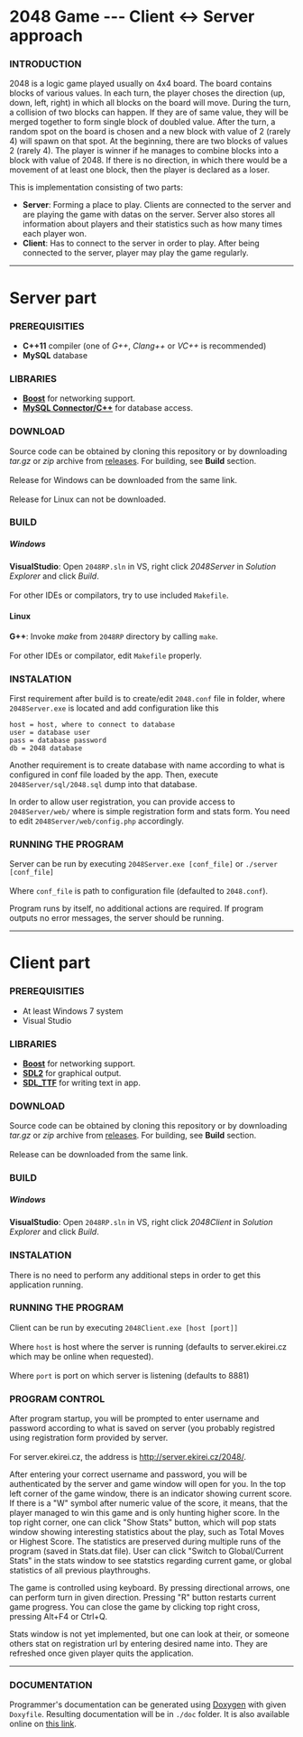 # 2048 Game --- Client ↔ Server approach
### INTRODUCTION
2048 is a logic game played usually on 4x4 board. The board contains
blocks of various values. In each turn, the player choses the direction
(up, down, left, right) in which all blocks on the board will move.
During the turn, a collision of two blocks can happen. If they are
of same value, they will be merged together to form single block
of doubled value. After the turn, a random spot on the board is chosen
and a new block with value of 2 (rarely 4) will spawn on that spot.
At the beginning, there are two blocks of values 2 (rarely 4).
The player is winner if he manages to combine blocks into a block with
value of 2048. If there is no direction, in which there would be a movement
of at least one block, then the player is declared as a loser.

This is implementation consisting of two parts:
- **Server**: Forming a place to play. Clients are connected to the server and are playing the game with datas on the server. Server also stores all information about players and their statistics such as how many times each player won.
- **Client**: Has to connect to the server in order to play. After being connected to the server, player may play the game regularly. 
---
# Server part
### PREREQUISITIES
- **C++11** compiler (one of *G++*, *Clang++* or *VC++* is recommended)
- **MySQL** database

### LIBRARIES
- [**Boost**](http://www.boost.org/) for networking support.
- [**MySQL Connector/C++**](https://dev.mysql.com/downloads/connector/cpp/) for database access.

### DOWNLOAD
Source code can be obtained by cloning this repository or by downloading *tar.gz* or *zip* archive from [releases](https://github.com/Zereges/2048RP/releases). For building, see **Build** section.<br>  
Release for Windows can be downloaded from the same link.<br>  
Release for Linux can not be downloaded.

### BUILD
##### Windows
**VisualStudio**: Open `2048RP.sln` in VS, right click *2048Server* in *Solution Explorer* and click *Build*.<br>  
For other IDEs or compilators, try to use included `Makefile`.

#### Linux
**G++**: Invoke *make* from `2048RP` directory by calling `make`.<br>  
For other IDEs or compilator, edit `Makefile` properly.

### INSTALATION
First requirement after build is to create/edit `2048.conf` file in folder, where `2048Server.exe` is located and add configuration like this

    host = host, where to connect to database
    user = database user
    pass = database password
    db = 2048 database
    
Another requirement is to create database with name according to what is configured in conf file loaded by the app. Then, execute `2048Server/sql/2048.sql` dump into that database.

In order to allow user registration, you can provide access to `2048Server/web/` where is simple registration form and stats form. You need to edit `2048Server/web/config.php` accordingly.

### RUNNING THE PROGRAM
Server can be run by executing `2048Server.exe [conf_file]` or `./server [conf_file]`<br>  
Where `conf_file` is path to configuration file (defaulted to `2048.conf`).

Program runs by itself, no additional actions are required. If program outputs no error messages, the server should be running.

---
# Client part
### PREREQUISITIES
- At least Windows 7 system
- Visual Studio

### LIBRARIES
- [**Boost**](http://www.boost.org/) for networking support.
- [**SDL2**](https://www.libsdl.org/) for graphical output.
- [**SDL_TTF**](https://www.libsdl.org/projects/SDL_ttf/) for writing text in app.

### DOWNLOAD
Source code can be obtained by cloning this repository or by downloading *tar.gz* or *zip* archive from [releases](https://github.com/Zereges/2048RP/releases). For building, see **Build** section.<br>  
Release can be downloaded from the same link.<br>  

### BUILD
##### Windows
**VisualStudio**: Open `2048RP.sln` in VS, right click *2048Client* in *Solution Explorer* and click *Build*.

### INSTALATION
There is no need to perform any additional steps in order to get this application running.

### RUNNING THE PROGRAM
Client can be run by executing `2048Client.exe [host [port]]`<br>  
Where `host` is host where the server is running (defaults to server.ekirei.cz which may be online when requested).<br>  
Where `port` is port on which server is listening (defaults to 8881)

### PROGRAM CONTROL
After program startup, you will be prompted to enter username and password according to what is saved on server (you probably registred using registration form provided by server.<br>  
For server.ekirei.cz, the address is http://server.ekirei.cz/2048/.

After entering your correct username and password, you will be authenticated by the server and game window will open for you.
In the top left corner of the game window, there is an indicator showing current score. If there is a "W" symbol after numeric value of the score, it means, that the player managed to win this game and is only hunting higher score. In the top right corner, one can click "Show Stats" button, which will pop stats window showing interesting statistics about the play, such as Total Moves or Highest Score. The statistics are preserved during multiple runs of the program (saved in Stats.dat file). User can click "Switch to Global/Current Stats" in the stats window to see statstics regarding current game, or global statistics of all previous playthroughs.

The game is controlled using keyboard. By pressing directional arrows, one can perform turn in given direction. Pressing "R" button restarts current game progress. You can close the game by clicking top right cross, pressing Alt+F4 or Ctrl+Q.

Stats window is not yet implemented, but one can look at their, or someone others stat on registration url by entering desired name into. They are refreshed once given player quits the application.

---
### DOCUMENTATION
Programmer's documentation can be generated using [Doxygen](http://www.stack.nl/~dimitri/doxygen/) with given `Doxyfile`. Resulting documentation will be in `./doc` folder. It is also available online on [this link](http://www.zereges.cz/2048RP/doc/).
